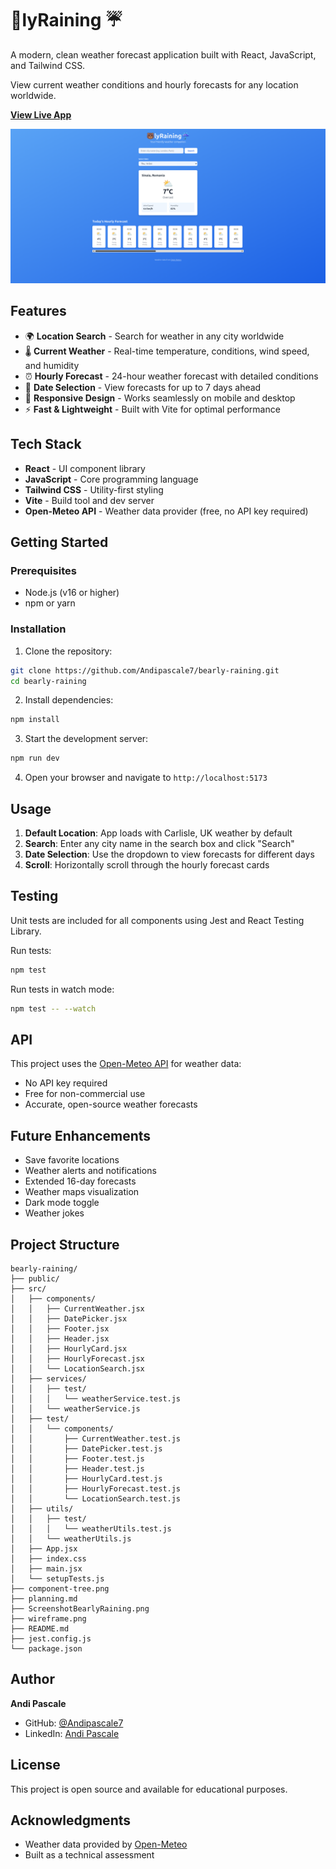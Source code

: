 # 🐻lyRaining ☔

A modern, clean weather forecast application built with React, JavaScript, and Tailwind CSS. 

View current weather conditions and hourly forecasts for any location worldwide.

**[View Live App](https://bearly-raining.netlify.app/)**


![BearlyRaining App Screenshot](./ScreenshotBearlyRaining.png)

## Features

- 🌍 **Location Search** - Search for weather in any city worldwide
- 🌡️ **Current Weather** - Real-time temperature, conditions, wind speed, and humidity
- ⏰ **Hourly Forecast** - 24-hour weather forecast with detailed conditions
- 📅 **Date Selection** - View forecasts for up to 7 days ahead
- 📱 **Responsive Design** - Works seamlessly on mobile and desktop
- ⚡ **Fast & Lightweight** - Built with Vite for optimal performance

## Tech Stack

- **React** - UI component library
- **JavaScript** - Core programming language
- **Tailwind CSS** - Utility-first styling
- **Vite** - Build tool and dev server
- **Open-Meteo API** - Weather data provider (free, no API key required)

## Getting Started

### Prerequisites

- Node.js (v16 or higher)
- npm or yarn

### Installation

1. Clone the repository:
```bash
git clone https://github.com/Andipascale7/bearly-raining.git
cd bearly-raining
```

2. Install dependencies:
```bash
npm install
```

3. Start the development server:
```bash
npm run dev
```

4. Open your browser and navigate to `http://localhost:5173`

## Usage

1. **Default Location**: App loads with Carlisle, UK weather by default
2. **Search**: Enter any city name in the search box and click "Search"
3. **Date Selection**: Use the dropdown to view forecasts for different days
4. **Scroll**: Horizontally scroll through the hourly forecast cards


## Testing

Unit tests are included for all components using Jest and React Testing Library.

Run tests:
```bash
npm test
```

Run tests in watch mode:
```bash
npm test -- --watch
```

## API

This project uses the [Open-Meteo API](https://open-meteo.com/) for weather data:
- No API key required
- Free for non-commercial use
- Accurate, open-source weather forecasts

## Future Enhancements

- Save favorite locations
- Weather alerts and notifications
- Extended 16-day forecasts
- Weather maps visualization
- Dark mode toggle
- Weather jokes

## Project Structure
```
bearly-raining/
├── public/
├── src/
│   ├── components/
│   │   ├── CurrentWeather.jsx
│   │   ├── DatePicker.jsx
│   │   ├── Footer.jsx
│   │   ├── Header.jsx
│   │   ├── HourlyCard.jsx
│   │   ├── HourlyForecast.jsx
│   │   └── LocationSearch.jsx
│   ├── services/
│   │   ├── test/
│   │   │   └── weatherService.test.js
│   │   └── weatherService.js
│   ├── test/
│   │   └── components/
│   │       ├── CurrentWeather.test.js
│   │       ├── DatePicker.test.js
│   │       ├── Footer.test.js
│   │       ├── Header.test.js
│   │       ├── HourlyCard.test.js
│   │       ├── HourlyForecast.test.js
│   │       └── LocationSearch.test.js
│   ├── utils/
│   │   ├── test/
│   │   │   └── weatherUtils.test.js
│   │   └── weatherUtils.js
│   ├── App.jsx
│   ├── index.css
│   ├── main.jsx
│   └── setupTests.js
├── component-tree.png
├── planning.md
├── ScreenshotBearlyRaining.png
├── wireframe.png
├── README.md
├── jest.config.js
└── package.json
```

## Author

**Andi Pascale**
- GitHub: [@Andipascale7](https://github.com/Andipascale7)
- LinkedIn: [Andi Pascale](https://linkedin.com/in/andipascale)

## License

This project is open source and available for educational purposes.

## Acknowledgments

- Weather data provided by [Open-Meteo](https://open-meteo.com/)
- Built as a technical assessment 